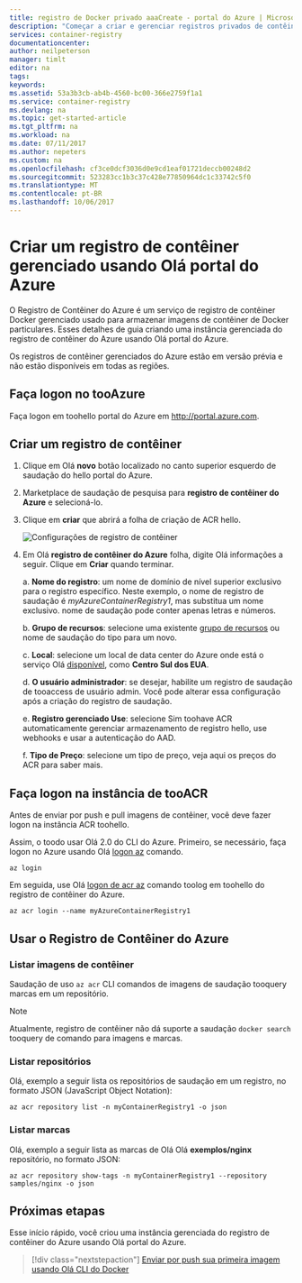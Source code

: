 ```yaml
---
title: registro de Docker privado aaaCreate - portal do Azure | Microsoft Docs
description: "Começar a criar e gerenciar registros privados de contêiner do Docker com hello portal do Azure"
services: container-registry
documentationcenter: 
author: neilpeterson
manager: timlt
editor: na
tags: 
keywords: 
ms.assetid: 53a3b3cb-ab4b-4560-bc00-366e2759f1a1
ms.service: container-registry
ms.devlang: na
ms.topic: get-started-article
ms.tgt_pltfrm: na
ms.workload: na
ms.date: 07/11/2017
ms.author: nepeters
ms.custom: na
ms.openlocfilehash: cf3ce0dcf3036d0e9cd1eaf01721deccb00248d2
ms.sourcegitcommit: 523283cc1b3c37c428e77850964dc1c33742c5f0
ms.translationtype: MT
ms.contentlocale: pt-BR
ms.lasthandoff: 10/06/2017
---
```

# <a name="create-a-managed-container-registry-using-hello-azure-portal"></a>Criar um registro de contêiner gerenciado usando Olá portal do Azure

O Registro de Contêiner do Azure é um serviço de registro de contêiner Docker gerenciado usado para armazenar imagens de contêiner de Docker particulares. Esses detalhes de guia criando uma instância gerenciada do registro de contêiner do Azure usando Olá portal do Azure.

Os registros de contêiner gerenciados do Azure estão em versão prévia e não estão disponíveis em todas as regiões.

## <a name="log-in-tooazure"></a>Faça logon no tooAzure

Faça logon em toohello portal do Azure em http://portal.azure.com.

## <a name="create-a-container-registry"></a>Criar um registro de contêiner

1. Clique em Olá **novo** botão localizado no canto superior esquerdo de saudação do hello portal do Azure.

2. Marketplace de saudação de pesquisa para **registro de contêiner do Azure** e selecioná-lo.

3. Clique em **criar** que abrirá a folha de criação de ACR hello.

    ![Configurações de registro de contêiner](./media/container-registry-get-started-portal/managed-container-registry-settings.png)

4. Em Olá **registro de contêiner do Azure** folha, digite Olá informações a seguir. Clique em **Criar** quando terminar.

    a. **Nome do registro**: um nome de domínio de nível superior exclusivo para o registro específico. Neste exemplo, o nome de registro de saudação é *myAzureContainerRegistry1*, mas substitua um nome exclusivo. nome de saudação pode conter apenas letras e números.

    b. **Grupo de recursos**: selecione uma existente [grupo de recursos](../azure-resource-manager/resource-group-overview.md#resource-groups) ou nome de saudação do tipo para um novo.

    c. **Local**: selecione um local de data center do Azure onde está o serviço Olá [disponível](https://azure.microsoft.com/regions/services/), como **Centro Sul dos EUA**.

    d. **O usuário administrador**: se desejar, habilite um registro de saudação de tooaccess de usuário admin. Você pode alterar essa configuração após a criação do registro de saudação.

    e. **Registro gerenciado Use**: selecione Sim toohave ACR automaticamente gerenciar armazenamento de registro hello, use webhooks e usar a autenticação do AAD.

    f. **Tipo de Preço**: selecione um tipo de preço, veja aqui os preços do ACR para saber mais.

## <a name="log-in-tooacr-instance"></a>Faça logon na instância de tooACR

Antes de enviar por push e pull imagens de contêiner, você deve fazer logon na instância ACR toohello. 

Assim, o toodo usar Olá 2.0 do CLI do Azure. Primeiro, se necessário, faça logon no Azure usando Olá [logon az](/cli/azure/#login) comando. 

```azurecli
az login
```

Em seguida, use Olá [logon de acr az](/cli/azure/acr#login) comando toolog em toohello do registro de contêiner do Azure.

```azurecli-interactive
az acr login --name myAzureContainerRegistry1
```

## <a name="use-azure-container-registry"></a>Usar o Registro de Contêiner do Azure

### <a name="list-container-images"></a>Listar imagens de contêiner

Saudação de uso `az acr` CLI comandos de imagens de saudação tooquery marcas em um repositório.

> [!NOTE]
> Atualmente, registro de contêiner não dá suporte a saudação `docker search` tooquery de comando para imagens e marcas.

### <a name="list-repositories"></a>Listar repositórios

Olá, exemplo a seguir lista os repositórios de saudação em um registro, no formato JSON (JavaScript Object Notation):

```azurecli
az acr repository list -n myContainerRegistry1 -o json
```

### <a name="list-tags"></a>Listar marcas

Olá, exemplo a seguir lista as marcas de Olá Olá **exemplos/nginx** repositório, no formato JSON:

```azurecli
az acr repository show-tags -n myContainerRegistry1 --repository samples/nginx -o json
```

## <a name="next-steps"></a>Próximas etapas

Esse início rápido, você criou uma instância gerenciada do registro de contêiner do Azure usando Olá portal do Azure.

> [!div class="nextstepaction"]
> [Enviar por push sua primeira imagem usando Olá CLI do Docker](container-registry-get-started-docker-cli.md)
